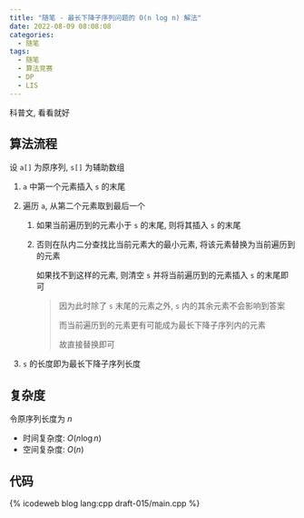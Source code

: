 ```yaml
---
title: "随笔 - 最长下降子序列问题的 O(n log n) 解法"
date: 2022-08-09 08:08:08
categories:
  - 随笔
tags:
  - 随笔
  - 算法竞赛
  - DP
  - LIS
---
```


科普文, 看看就好

<!-- more -->

## 算法流程

设 `a[]` 为原序列, `s[]` 为辅助数组

1. `a` 中第一个元素插入 `s` 的末尾
1. 遍历 `a`, 从第二个元素取到最后一个

   1. 如果当前遍历到的元素小于 `s` 的末尾, 则将其插入 `s` 的末尾
   1. 否则在队内二分查找比当前元素大的最小元素, 将该元素替换为当前遍历到的元素

      如果找不到这样的元素, 则清空 `s` 并将当前遍历到的元素插入 `s` 的末尾即可

      > 因为此时除了 `s` 末尾的元素之外, `s` 内的其余元素不会影响到答案
      >
      > 而当前遍历到的元素更有可能成为最长下降子序列内的元素
      >
      > 故直接替换即可

1. `s` 的长度即为最长下降子序列长度

## 复杂度

令原序列长度为 $n$

- 时间复杂度: $O(n\log n)$
- 空间复杂度: $O(n)$

## 代码

{% icodeweb blog lang:cpp draft-015/main.cpp %}
